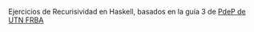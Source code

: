 Ejercicios de Recurisividad en Haskell, basados en la guía 3 de [PdeP de UTN FRBA](http://pdep.com.ar/material/guas-de-ejercicios)

